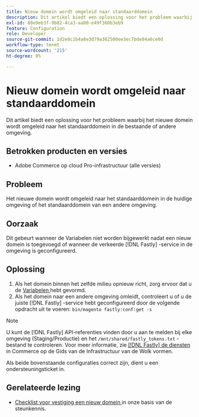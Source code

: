 ```yaml
---
title: Nieuw domein wordt omgeleid naar standaarddomein
description: Dit artikel biedt een oplossing voor het probleem waarbij het nieuwe domein wordt omgeleid naar het standaarddomein in de bestaande of andere omgeving.
exl-id: 88e9eb3f-9b82-4ca3-aa80-e49f360b3eb9
feature: Configuration
role: Developer
source-git-commit: 1d2e0c1b4a8e3d79a362500ee3ec7bde84a6ce0d
workflow-type: tm+mt
source-wordcount: '215'
ht-degree: 0%

---
```


# Nieuw domein wordt omgeleid naar standaarddomein

Dit artikel biedt een oplossing voor het probleem waarbij het nieuwe domein wordt omgeleid naar het standaarddomein in de bestaande of andere omgeving.

## Betrokken producten en versies

* Adobe Commerce op cloud Pro-infrastructuur (alle versies)

## Probleem

Het nieuwe domein wordt omgeleid naar het standaarddomein in de huidige omgeving of het standaarddomein van een andere omgeving.

## Oorzaak

Dit gebeurt wanneer de Variabelen niet worden bijgewerkt nadat een nieuw domein is toegevoegd of wanneer de verkeerde [!DNL Fastly] -service in de omgeving is geconfigureerd.

## Oplossing

1. Als het domein binnen het zelfde milieu opnieuw richt, zorg ervoor dat u de [ Variabelen ](https://experienceleague.adobe.com/docs/commerce-cloud-service/user-guide/configure-store/multiple-sites.html#modify-variables) hebt gevormd.
1. Als het domein naar een andere omgeving omleidt, controleert u of u de juiste [!DNL Fastly] -service hebt geconfigureerd door de volgende opdracht uit te voeren: `bin/magento fastly:conf:get -s`

>[!NOTE]
>
>U kunt de [!DNL Fastly] API-referenties vinden door u aan te melden bij elke omgeving (Staging/Productie) en het `/mnt/shared/fastly_tokens.txt` -bestand te controleren. Voor meer informatie, zie [  [!DNL Fastly]  de diensten ](https://experienceleague.adobe.com/docs/commerce-cloud-service/user-guide/cdn/setup-fastly/fastly-configuration.html) in Commerce op de Gids van de Infrastructuur van de Wolk vormen.

Als beide bovenstaande configuraties correct zijn, dient u een ondersteuningsticket in.

## Gerelateerde lezing

* [ Checklist voor vestiging een nieuw domein ](https://experienceleague.adobe.com/docs/commerce-knowledge-base/kb/how-to/checklist-for-setting-up-a-new-domain.html) in onze basis van de steunkennis.
